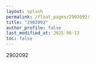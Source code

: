 ```yaml
---
layout: splash
permalink: /float_pages/2902092/
title: "2902092"
author_profile: false
last_modified_at: 2025-06-13
toc: false
---
```

 
2902092
